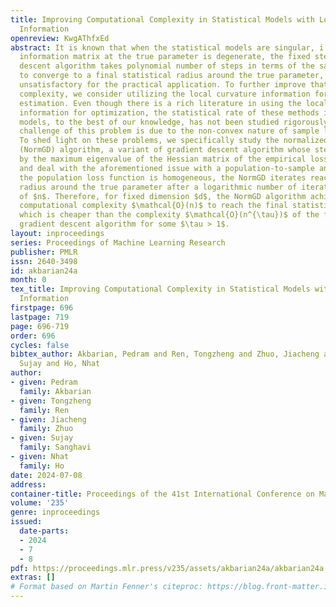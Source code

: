 ```yaml
---
title: Improving Computational Complexity in Statistical Models with Local Curvature
  Information
openreview: KwgAThfxEd
abstract: It is known that when the statistical models are singular, i.e., the Fisher
  information matrix at the true parameter is degenerate, the fixed step-size gradient
  descent algorithm takes polynomial number of steps in terms of the sample size $n$
  to converge to a final statistical radius around the true parameter, which can be
  unsatisfactory for the practical application. To further improve that computational
  complexity, we consider utilizing the local curvature information for parameter
  estimation. Even though there is a rich literature in using the local curvature
  information for optimization, the statistical rate of these methods in statistical
  models, to the best of our knowledge, has not been studied rigorously. The major
  challenge of this problem is due to the non-convex nature of sample loss function.
  To shed light on these problems, we specifically study the normalized gradient descent
  (NormGD) algorithm, a variant of gradient descent algorithm whose step size is scaled
  by the maximum eigenvalue of the Hessian matrix of the empirical loss function,
  and deal with the aforementioned issue with a population-to-sample analysis. When
  the population loss function is homogeneous, the NormGD iterates reach a final statistical
  radius around the true parameter after a logarithmic number of iterations in terms
  of $n$. Therefore, for fixed dimension $d$, the NormGD algorithm achieves the optimal
  computational complexity $\mathcal{O}(n)$ to reach the final statistical radius,
  which is cheaper than the complexity $\mathcal{O}(n^{\tau})$ of the fixed step-size
  gradient descent algorithm for some $\tau > 1$.
layout: inproceedings
series: Proceedings of Machine Learning Research
publisher: PMLR
issn: 2640-3498
id: akbarian24a
month: 0
tex_title: Improving Computational Complexity in Statistical Models with Local Curvature
  Information
firstpage: 696
lastpage: 719
page: 696-719
order: 696
cycles: false
bibtex_author: Akbarian, Pedram and Ren, Tongzheng and Zhuo, Jiacheng and Sanghavi,
  Sujay and Ho, Nhat
author:
- given: Pedram
  family: Akbarian
- given: Tongzheng
  family: Ren
- given: Jiacheng
  family: Zhuo
- given: Sujay
  family: Sanghavi
- given: Nhat
  family: Ho
date: 2024-07-08
address:
container-title: Proceedings of the 41st International Conference on Machine Learning
volume: '235'
genre: inproceedings
issued:
  date-parts:
  - 2024
  - 7
  - 8
pdf: https://proceedings.mlr.press/v235/assets/akbarian24a/akbarian24a.pdf
extras: []
# Format based on Martin Fenner's citeproc: https://blog.front-matter.io/posts/citeproc-yaml-for-bibliographies/
---
```

